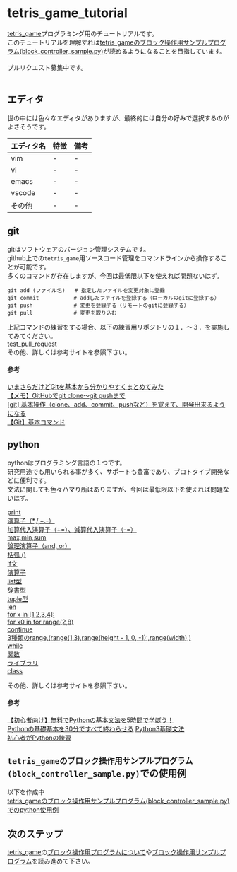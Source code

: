 # tetris_game_tutorial

[tetris_game](https://github.com/seigot/tetris_game)プログラミング用のチュートリアルです。<br>
このチュートリアルを理解すれば[tetris_gameのブロック操作用サンプルプログラム(block_controller_sample.py)](https://github.com/seigot/tetris_game/blob/master/doc/files/block_controller_sample.md)が読めるようになることを目指しています。<br>
<br>
プルリクエスト募集中です。<br>
<br>

## エディタ

世の中には色々なエディタがありますが、最終的には自分の好みで選択するのがよさそうです。<br>

|  エディタ名  |  特徴  |  備考  |
| ---- | ---- | ---- |
|  vim  |  -  |  -  |
|  vi  |  -  |  -  |
|  emacs  |  -  |  -  |
|  vscode  |  -  |  -  |
|  その他  |  -  |  -  |

## git 
gitはソフトウェアのバージョン管理システムです。<br>
github上での`tetris_game`用ソースコード管理をコマンドラインから操作することが可能です。<br>
多くのコマンドが存在しますが、今回は最低限以下を使えれば問題ないはず。<br>

```
git add (ファイル名)   # 指定したファイルを変更対象に登録
git commit           # addしたファイルを登録する（ローカルのgitに登録する）
git push             # 変更を登録する（リモートのgitに登録する）
git pull             # 変更を取り込む
```

上記コマンドの練習をする場合、以下の練習用リポジトリの１．〜３．を実施してみてください。<br>
[test_pull_request](https://github.com/seigot/test_pull_request)<br>
その他、詳しくは参考サイトを参照下さい。<br>

#### 参考
[いまさらだけどGitを基本から分かりやすくまとめてみた](https://qiita.com/gold-kou/items/7f6a3b46e2781b0dd4a0)<br>
[【メモ】GitHubでgit clone〜git pushまで](https://qiita.com/nt-7/items/c5ea999a2638e03ee418)<br>
[[git] 基本操作（clone、add、commit、pushなど）を覚えて、開発出来るようになる](https://www.yoheim.net/blog.php?q=20140104)<br>
[【Git】基本コマンド](https://qiita.com/konweb/items/621722f67fdd8f86a017)

## python
pythonはプログラミング言語の１つです。<br>
研究用途でも用いられる事が多く、サポートも豊富であり、プロトタイプ開発などに便利です。<br>
文法に関しても色々ハマり所はありますが、今回は最低限以下を使えれば問題ないはず。<br>

[print](https://qiita.com/AI_Academy/items/b97b2178b4d10abe0adb#%E6%96%87%E5%AD%97%E5%88%97%E3%81%A8%E6%95%B0%E5%80%A4%E3%81%AE%E9%81%95%E3%81%84)<br>
[演算子（*,/,+.-）](https://qiita.com/AI_Academy/items/b97b2178b4d10abe0adb#%E6%95%B0%E5%80%A4)<br>
[加算代入演算子（+=）、減算代入演算子（-=）](https://techacademy.jp/magazine/24516)<br>
[max,min,sum](https://himibrog.com/python-min-max-sum/)<br>
[論理演算子（and, or）](https://www.python.jp/train/logical_oper/index.html)<br>
[括弧 ()](https://qiita.com/AI_Academy/items/b97b2178b4d10abe0adb#%E6%95%B0%E5%80%A4)<br>
[if文](https://qiita.com/AI_Academy/items/b97b2178b4d10abe0adb#%E6%9D%A1%E4%BB%B6%E5%88%86%E5%B2%90-if%E6%96%87)<br>
[演算子](https://qiita.com/AI_Academy/items/b97b2178b4d10abe0adb#%E6%9D%A1%E4%BB%B6%E5%BC%8F%E3%81%AE%E4%BD%9C%E3%82%8A%E6%96%B9)<br>
[list型](https://qiita.com/AI_Academy/items/b97b2178b4d10abe0adb#%E3%83%AA%E3%82%B9%E3%83%88%E5%9E%8B)<br>
[辞書型](https://qiita.com/AI_Academy/items/b97b2178b4d10abe0adb#%E8%BE%9E%E6%9B%B8%E5%9E%8B)<br>
[tuple型](https://www.python.jp/train/tuple/index.html)<br>
[len](https://qiita.com/Macchino5/items/a64347f9e832406d3c24)<br>
[for x in [1,2,3,4]:](https://qiita.com/AI_Academy/items/b97b2178b4d10abe0adb#for%E6%96%87)<br>
[for x0 in for range(2,8)](https://qiita.com/AI_Academy/items/b97b2178b4d10abe0adb#for%E6%96%87)<br>
[continue](https://qiita.com/AI_Academy/items/b97b2178b4d10abe0adb#for%E6%96%87)<br>
[3種類のrange,(range(1,3),range(height - 1, 0, -1):,range(width),)](https://udemy.benesse.co.jp/development/python-work/python-for.html)<br>
[while](https://qiita.com/AI_Academy/items/b97b2178b4d10abe0adb#while%E6%96%87)<br>
[関数](https://qiita.com/AI_Academy/items/b97b2178b4d10abe0adb#%E9%96%A2%E6%95%B0%E3%81%A8%E3%81%AF)<br>
[ライブラリ](https://qiita.com/AI_Academy/items/b97b2178b4d10abe0adb#%E3%83%A9%E3%82%A4%E3%83%96%E3%83%A9%E3%83%AA)<br>
[class](https://qiita.com/AI_Academy/items/b97b2178b4d10abe0adb#%E3%82%AA%E3%83%96%E3%82%B8%E3%82%A7%E3%82%AF%E3%83%88%E6%8C%87%E5%90%91)<br>

その他、詳しくは参考サイトを参照下さい。<br>

#### 参考
[【初心者向け】無料でPythonの基本文法を5時間で学ぼう！](https://qiita.com/AI_Academy/items/b97b2178b4d10abe0adb)<br>
[Pythonの基礎基本を30分ですべて終わらせる](https://qiita.com/nol_miryuu/items/33fcdb1c4a656644ffe2)
[Python3基礎文法](https://qiita.com/Fendo181/items/a934e4f94021115efb2e)<br>
[初心者がPythonの練習](https://qiita.com/pugiemonn/items/c98e4e24daa177975240)<br>

## `tetris_gameのブロック操作用サンプルプログラム(block_controller_sample.py)`での使用例
以下を作成中<br>
[tetris_gameのブロック操作用サンプルプログラム(block_controller_sample.py)でのpython使用例](https://github.com/seigot/tetris_game_tutorial/blob/main/SAMPLE.md)

## 次のステップ

[tetris_game](https://github.com/seigot/tetris_game)の[ブロック操作用プログラムについて](https://github.com/seigot/tetris_game/blob/master/doc/files/block_controller.md)や[ブロック操作用サンプルプログラム](https://github.com/seigot/tetris_game/blob/master/doc/files/block_controller_sample.md)を読み進めて下さい。<br>
